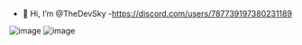 - 👋 Hi, I’m @TheDevSky
-https://discord.com/users/787739197380231189


![image](https://user-images.githubusercontent.com/82099475/159559700-461a3614-732a-4c5e-abfc-fd8c0b04200a.png) ![image](https://user-images.githubusercontent.com/82099475/159559755-f3fa300c-f6e1-41d6-93fa-a7806adb5783.png)


<!---
TheDevSky/TheDevSky is a ✨ special ✨ repository because its `README.md` (this file) appears on your GitHub profile.
You can click the Preview link to take a look at your changes.
--->
